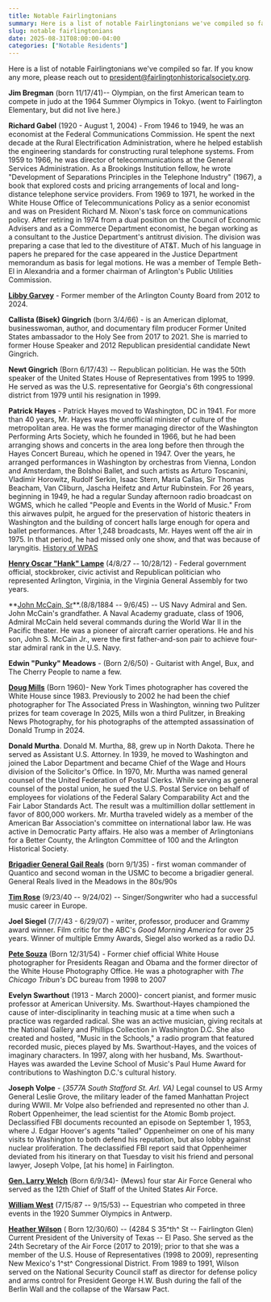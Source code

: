 ```yaml
---
title: Notable Fairlingtonians
summary: Here is a list of notable Fairlingtonians we've compiled so far.
slug: notable fairlingtonians
date: 2025-08-31T08:00:00-04:00
categories: ["Notable Residents"]
---
```


Here is a list of notable Fairlingtonians we've compiled so far. If you know any more, please reach out to president@fairlingtonhistoricalsociety.org.

**Jim Bregman** (born 11/17/41)-- Olympian, on the first American team to compete in judo at the 1964 Summer Olympics in Tokyo. (went to Fairlington Elementary, but did not live here.)

**Richard Gabel** (1920 - August 1, 2004) - From 1946 to 1949, he was an economist at the Federal Communications Commission. He spent the next decade at the Rural Electrification Administration, where he helped establish the engineering standards for constructing rural telephone systems. From 1959 to 1966, he was director of telecommunications at the General Services Administration. As a Brookings Institution fellow, he wrote "Development of Separations Principles in the Telephone Industry" (1967), a book that explored costs and pricing arrangements of local and long-distance telephone service providers. From 1969 to 1971, he worked in the White House Office of Telecommunications Policy as a senior economist and was on President Richard M. Nixon's task force on communications policy. After retiring in 1974 from a dual position on the Council of Economic Advisers and as a Commerce Department economist, he began working as a consultant to the Justice Department's antitrust division. The division was preparing a case that led to the divestiture of AT&T. Much of his language in papers he prepared for the case appeared in the Justice Department memorandum as basis for legal motions. He was a member of Temple Beth-El in Alexandria and a former chairman of Arlington's Public Utilities Commission.

**[Libby Garvey](https://en.wikipedia.org/wiki/Libby_Garvey)** - Former member of the Arlington County Board from 2012 to 2024.

**Callista (Bisek) Gingrich** (born 3/4/66) - is an American diplomat, businesswoman, author, and documentary film producer Former United States ambassador to the Holy See from 2017 to 2021. She is married to former House Speaker and 2012 Republican presidential candidate Newt Gingrich.

**Newt Gingrich** (Born 6/17/43) -- Republican politician. He was the 50th speaker of the United States House of Representatives from 1995 to 1999. He served as was the U.S. representative for Georgia's 6th congressional district from 1979 until his resignation in 1999.

**Patrick Hayes** - Patrick Hayes moved to Washington, DC in 1941. For more than 40 years, Mr. Hayes was the unofficial minister of culture of the metropolitan area. He was the former managing director of the Washington Performing Arts Society, which he founded in 1966, but he had been arranging shows and concerts in the area long before then through the Hayes Concert Bureau, which he opened in 1947. Over the years, he arranged performances in Washington by orchestras from Vienna, London and Amsterdam, the Bolshoi Ballet, and such artists as Arturo Toscanini, Vladimir Horowitz, Rudolf Serkin, Isaac Stern, Maria Callas, Sir Thomas Beacham, Van Cliburn, Jascha Heifetz and Artur Rubinstein. For 26 years, beginning in 1949, he had a regular Sunday afternoon radio broadcast on WGMS, which he called "People and Events in the World of Music." From this airwaves pulpit, he argued for the preservation of historic theaters in Washington and the building of concert halls large enough for opera and ballet performances. After 1,248 broadcasts, Mr. Hayes went off the air in 1975. In that period, he had missed only one show, and that was because of laryngitis. [History of WPAS](https://www.washingtonperformingarts.org/history-of-wpa/)

**[Henry Oscar "Hank" Lampe](https://en.wikipedia.org/wiki/Henry_O._Lampe)** (4/8/27 -- 10/28/12) - Federal government official, stockbroker, civic activist and Republican politician who represented Arlington, Virginia, in the Virginia General Assembly for two years.

**[John McCain, Sr](https://en.wikipedia.org/wiki/John_S._McCain_Sr.)**.(8/8/1884 -- 9/6/45) -- US Navy Admiral and Sen. John McCain's grandfather. A Naval Academy graduate, class of 1906, Admiral McCain held several commands during the World War II in the Pacific theater. He was a pioneer of aircraft carrier operations. He and his son, John S. McCain Jr., were the first father-and-son pair to achieve four-star admiral rank in the U.S. Navy.

**Edwin "Punky" Meadows** - (Born 2/6/50) - Guitarist with Angel, Bux, and The Cherry People to name a few.

**[Doug Mills](https://en.wikipedia.org/wiki/Doug_Mills_(photographer))** (Born 1960)- New York Times photographer has covered the White House since 1983. Previously to 2002 he had been the chief photographer for The Associated Press in Washington, winning two Pulitzer prizes for team coverage In 2025, Mills won a third Pulitzer, in Breaking News Photography, for his photographs of the attempted assassination of Donald Trump in 2024.

**Donald Murtha**. Donald M. Murtha, 88, grew up in North Dakota. There he served as Assistant U.S. Attorney. In 1939, he moved to Washington and joined the Labor Department and became Chief of the Wage and Hours division of the Solicitor's Office. In 1970, Mr. Murtha was named general counsel of the United Federation of Postal Clerks. While serving as general counsel of the postal union, he sued the U.S. Postal Service on behalf of employees for violations of the Federal Salary Comparability Act and the Fair Labor Standards Act. The result was a multimillion dollar settlement in favor of 800,000 workers. Mr. Murtha traveled widely as a member of the American Bar Association's committee on international labor law. He was active in Democratic Party affairs. He also was a member of Arlingtonians for a Better County, the Arlington Committee of 100 and the Arlington Historical Society.

**[Brigadier General Gail Reals](https://en.wikipedia.org/wiki/Gail_Reals)** (born 9/1/35) - first woman commander of Quantico and second woman in the USMC to become a brigadier general. General Reals lived in the Meadows in the 80s/90s

**[Tim Rose](https://en.wikipedia.org/wiki/Tim_Rose)** (9/23/40 -- 9/24/02) -- Singer/Songwriter who had a successful music career in Europe.

**Joel Siegel** (7/7/43 - 6/29/07) - writer, professor, producer and Grammy award winner. Film critic for the ABC's *Good Morning America* for over 25 years. Winner of multiple Emmy Awards, Siegel also worked as a radio DJ.

**[Pete Souza](https://en.wikipedia.org/wiki/Pete_Souza)** (Born 12/31/54) - Former chief official White House photographer for Presidents Reagan and Obama and the former director of the White House Photography Office. He was a photographer with *The Chicago Tribun's* DC bureau from 1998 to 2007

**Evelyn Swarthout** (1913 - March 2000)- concert pianist, and former music professor at American University. Ms. Swarthout-Hayes championed the cause of inter-disciplinarity in teaching music at a time when such a practice was regarded radical. She was an active musician, giving recitals at the National Gallery and Phillips Collection in Washington D.C. She also created and hosted, "Music in the Schools," a radio program that featured recorded music, pieces played by Ms. Swarthout-Hayes, and the voices of imaginary characters. In 1997, along with her husband, Ms. Swarthout-Hayes was awarded the Levine School of Music's Paul Hume Award for contributions to Washington D.C.'s cultural history.

**Joseph Volpe** - (*3577A South Stafford St. Arl. VA)* Legal counsel to US Army General Leslie Grove, the military leader of the famed Manhattan Project during WWII. Mr Volpe also befriended and represented no other than J. Robert Oppenheimer, the lead scientist for the Atomic Bomb project. Declassified FBI documents recounted an episode on September 1, 1953, where J. Edgar Hoover's agents "tailed" Oppenheimer on one of his many visits to Washington to both defend his reputation, but also lobby against nuclear proliferation. The declassified FBI report said that Oppenheimer deviated from his itinerary on that Tuesday to visit his friend and personal lawyer, Joseph Volpe, [at his home] in Fairlington.

**[Gen. Larry Welch](https://en.wikipedia.org/wiki/Larry_D._Welch)** (Born 6/9/34)- (Mews) four star Air Force General who served as the 12th Chief of Staff of the United States Air Force.

**[William West](https://en.wikipedia.org/wiki/William_West_(equestrian))** (7/15/87 -- 9/15/53) -- Equestrian who competed in three events in the 1920 Summer Olympics in Antwerp.

**[Heather Wilson](https://en.wikipedia.org/wiki/Heather_Wilson)** ( Born 12/30/60) -- (4284 S 35^th^ St -- Fairlington Glen) Current President of the University of Texas -- El Paso. She served as the 24th Secretary of the Air Force (2017 to 2019); prior to that she was a member of the U.S. House of Representatives (1998 to 2009), representing New Mexico's 1^st^ Congressional District. From 1989 to 1991, Wilson served on the National Security Council staff as director for defense policy and arms control for President George H.W. Bush during the fall of the Berlin Wall and the collapse of the Warsaw Pact.